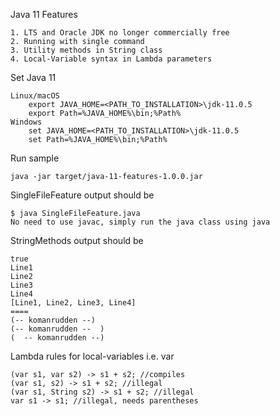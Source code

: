 Java 11 Features

    1. LTS and Oracle JDK no longer commercially free
    2. Running with single command
    3. Utility methods in String class
    4. Local-Variable syntax in Lambda parameters
    
Set Java 11

    Linux/macOS
        export JAVA_HOME=<PATH_TO_INSTALLATION>\jdk-11.0.5
        export Path=%JAVA_HOME%\bin;%Path%
    Windows
        set JAVA_HOME=<PATH_TO_INSTALLATION>\jdk-11.0.5
        set Path=%JAVA_HOME%\bin;%Path%        
        
Run sample

    java -jar target/java-11-features-1.0.0.jar
    
SingleFileFeature output should be

    $ java SingleFileFeature.java
    No need to use javac, simply run the java class using java
    
StringMethods output should be

    true
    Line1
    Line2
    Line3
    Line4
    [Line1, Line2, Line3, Line4]
    ====
    (-- komanrudden --)
    (-- komanrudden --  )
    (  -- komanrudden --)
    
Lambda rules for local-variables i.e. var

    (var s1, var s2) -> s1 + s2; //compiles
    (var s1, s2) -> s1 + s2; //illegal
    (var s1, String s2) -> s1 + s2; //illegal
    var s1 -> s1; //illegal, needs parentheses